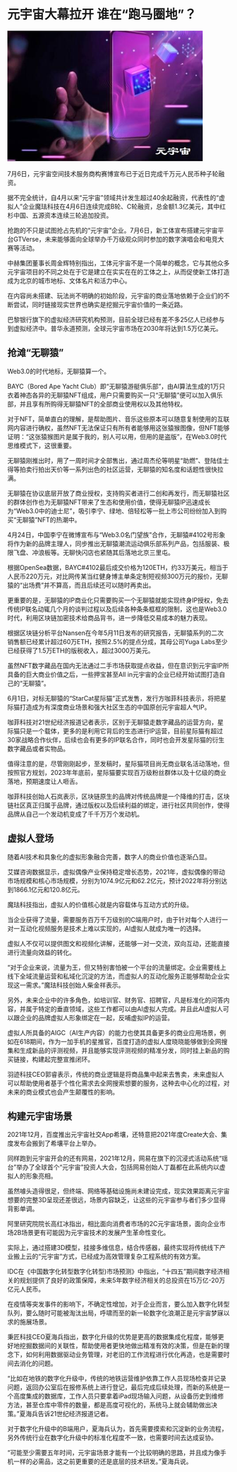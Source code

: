 # 元宇宙大幕拉开 谁在“跑马圈地”？


![](27bd10ddce3864fc6830b3a5f70efde.jpg)

7月6日，元宇宙空间技术服务商构赛博宣布已于近日完成千万元人民币种子轮融资。

据不完全统计，自4月以来“元宇宙”领域共计发生超过40余起融资，代表性的“虚拟人”企业魔珐科技在4月6日连续完成B轮、C轮融资，总金额1.3亿美元，其中红杉中国、五源资本连续三轮追加投资。

抢跑的不只是试图抢占先机的“元宇宙”企业。7月6日，新工体宣布搭建元宇宙平台GTVerse，未来能够面向全球举办千万级观众同时参加的数字演唱会和电竞大赛等活动。

中赫集团董事长周金辉特别指出，工体元宇宙不是一个简单的概念，它与其他众多元宇宙项目的不同之处在于它是建立在实实在在的工体之上，从而促使新工体打造成为北京的城市地标、文体名片和活力中心。

在内容尚未搭建、玩法尚不明确的初始阶段，元宇宙的商业落地依赖于企业们的不断尝试，同时链接现实世界也确实是挖掘元宇宙价值的一条近路。

巴黎银行旗下的虚拟经济研究机构预测，目前全球已经有差不多25亿人已经参与到虚拟经济中。普华永道预测，全球元宇宙市场在2030年将达到1.5万亿美元。

## **抢滩“无聊猿”**

Web3.0的时代地标，无聊猿算一个。

BAYC（Bored Ape Yacht Club）即“无聊猿游艇俱乐部”，由AI算法生成的1万只衣着神态各异的无聊猿NFT组成，用户只需要购买一只“无聊猿”便可以加入俱乐部，并且享有所购得无聊猿NFT的全部商业使用权以及其他特权。

对于NFT，简单直白的理解，是帮助图片、音乐这些原本可以随意复制使用的互联网内容进行确权，虽然NFT无法保证只有所有者能够用这张猿猴图像，但NFT能够证明：“这张猿猴图片是属于我的，别人可以用，但用的是盗版”，在Web3.0时代思维模式下，这很重要。

无聊猿刚推出时，用了一周时间才全部售出，通过周杰伦等明星“助燃”、登陆佳士得等拍卖行拍出天价等一系列出色的社区运营，无聊猿的知名度和话题性很快拉满。

无聊猿在协议底层开放了商业授权，支持购买者进行二创和再发行，而无聊猿社区的群体创作也为无聊猿NFT带来了生态和使用价值，使得无聊猿IP迅速成长为“Web3.0中的迪士尼”，吸引李宁、绿地、倍轻松等一批上市公司纷纷加入到购买“无聊猿”NFT的热潮中。

4月24日，中国李宁在微博宣布与“Web3.0名门望族”合作，无聊猿#4102号形象将作为新的品牌主理人，同步推出无聊猿潮流运动俱乐部系列产品，包括服装、极限飞盘、冲浪板等。无聊快闪店也紧随其后落地北京三里屯。

根据OpenSea数据，BAYC#4102最后成交价格为120ETH，约33万美元，相当于人民币220万元，对比网传某当红健身博主单条定制短视频300万元的报价，无聊猿的“出场费”并不算高，而且后续还可以随时再卖出。

更重要的是，无聊猿的IP商业化只需要购买一个无聊猿就能实现终身IP授权，免去传统IP联名动辄几个月的谈判过程以及后续各种条条框框的限制，这也是Web3.0时代，利用区块链加密技术给商品背书，进一步降低交易成本的魅力表现。

根据区块链分析平台Nansen在今年5月11日发布的研究报告，无聊猿系列的二次销售额已经累计超过60万ETH，按照2.5%的提点分成，其母公司Yuga Labs至少已经获得了1.5万ETH的版税收入，超过3000万美元。

虽然NFT数字藏品在国内无法通过二手市场获取提点收益，但在意识到元宇宙IP所具备的巨大商业价值之后，一些押宝甚至All in元宇宙的企业已经开始试图打造自己的“无聊猿”。

6月1日，对标无聊猿的“StarCat星际猫”正式发售，发行方咖菲科技表示，将把星际猫打造成为有深度商业场景和强大社区生态的中国原创元宇宙超人气IP。

咖菲科技对21世纪经济报道记者表示，区别于无聊猿走数字藏品的运营方向，星际猫只是一个载体，更多的是利用它背后的生态进行IP运营，目前星际猫有超过30家战略合作伙伴，后续也会有更多的IP联名合作，同时也会开发星际猫的衍生数字藏品或者实物品。

值得注意的是，尽管刚刚起步，至发稿时，星际猫项目尚无商业联名活动落地，但按照官方规划，2023年年底前，星际猫要实现百万级粉丝群体以及十亿级的商业落地，预期速度让人咂舌。

咖菲科技创始人石岚表示，区块链原生的品牌对传统品牌是一个降维的打击，区块链社区真正归属于品牌，通过版权以及后续利益的绑定，进行社区共同创作，使得品牌从自己一个发动机变成了千千万万个发动机。

## **虚拟人登场**

随着AI技术和具象化的虚拟形象融合完善，数字人的商业价值也逐渐凸显。

艾媒咨询数据显示，虚拟偶像产业保持稳定增长态势，2021年，虚拟偶像的带动市场规模和核心市场规模，分别为1074.9亿元和62.2亿元，预计2022年将分别达到1866.1亿元和120.8亿元。

魔珐科技指出，虚拟人的价值核心就是内容载体与互动方式的升级。

当企业获得了流量，需要服务百万千万级别的C端用户时，由于针对每个人进行一对一互动化视频服务是技术上难以实现的，AI虚拟人就成为唯一的选择。

虚拟人不仅可以提供图文和视频化讲解，还能够一对一交流，双向互动，还能直接进行流量向效益的转化。

“对于企业来说，流量为王，但又特别害怕被一个平台的流量绑定。企业需要线上线下全域流量运营和私域化沉淀的方法，而虚拟人的互动化服务正能够帮助企业实现这一需求。”魔珐科技创始人柴金祥表示。

另外，未来企业中的许多角色，如培训官、财务官、招聘官，凡是标准化的问答内容，并属于特定的垂直领域，这些工作都可以由AI虚拟人完成。并且此AI虚拟人可以跟企业的品牌虚拟人形象绑定在一起，反哺虚拟IP的运营。

虚拟人所具备的AIGC（AI生产内容）的能力也使其具备更多的商业应用场景，例如在618期间，作为一加手机的星推官，百度打造的虚拟人度晓晓能够做到全网搜集和生成新品的评测视频，并且能够实现评测视频的精准分发，同时挂上新品的购买链接，构建起完整宣推闭环。

羽迹科技CEO郭睿表示，传统的商业逻辑是将商品集中起来去售卖，未来虚拟人可以帮助使用者基于个性化需求去全网搜索想要的服务，这种去中心化的过程，对未来的商业模式也会产生颠覆性的影响。

## **构建元宇宙场景**

2021年12月，百度推出元宇宙社交App希壤，还特意把2021年度Create大会、集度发布会搬到了希壤平台上举办。

同样跑到元宇宙开会的还有网易，2021年12月，网易在旗下的沉浸式活动系统“瑶台”举办了全球首个“元宇宙”投资人大会，包括网易创始人丁磊都在此系统内以虚拟人的形象亮相。

虽然噱头造得很足，但终端、网络等基础设施尚未建设完成，现实效果距离元宇宙想要的完整3D呈现还差很远，场景内容缺乏，让这些的元宇宙参与者们多少显得背影单调。

阿里研究院院长高红冰指出，相比面向消费者市场的2C元宇宙场景，面向企业市场2B场景更有可能因为元宇宙技术的发展产生革命性变化。

实际上，通过搭建3D模型，挂接多维信息，结合传感器，最终实现将传统线下产业搬上云的“元宇宙”方式，已经成为高效管理复杂工程系统的有效方案。

IDC在《中国数字化转型数字化转型)市场预测》中指出，“十四五”期间数字经济相关的规划提供了良好的政策保障，未来5年数字经济相关的总投资在15万亿-20万亿元人民币。

在疫情等突发事件的影响下，不确定性增加，对于企业而言，要么加入数字化转型队列，要么随时可能被淘汰出局，呼啸而至的新一轮数字化浪潮正是元宇宙梦寐以求的施展场景。

秉匠科技CEO夏海兵指出，数字化升级的优势是更高的数据集成化程度，能够更好地挖掘数据间的关联性，帮助使用者更快地做出精准有效的决策，但是在新的理念下，如何利用数据驱动业务管理，对老旧的工作流程进行优化再造，也是需要时间去消化的问题。

“比如在地铁的数字化升级中，传统的地铁运营维护依靠工作人员现场检查并记录问题，返回办公室后在报修系统上进行登记，最后完成后续处理，而新的系统是一个高度集成的数据库，工作人员只要拿着iPad现场输入问题，从设备历史到维修方法，甚至仓库中零件的数量，都是高度可视化的，系统马上就会辅助做出决策。”夏海兵告诉21世纪经济报道记者。

对于数字化升级中的B端用户，夏海兵认为，首先需要摸索和沉淀新的业务流程，另外传统行业在数字化升级中的标准化程度不一致，也需要时间去达成妥协。

“可能至少需要五年时间，元宇宙场景才能有一个比较明确的思路，并且成为像手机一样的必需品，这之前更重要的还是底层的技术研发。”夏海兵说。
